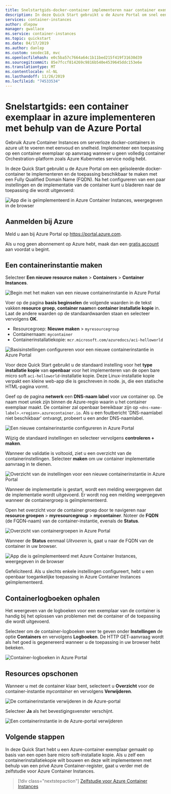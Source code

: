 ```yaml
---
title: Snelstartgids-docker-container implementeren naar container exemplaar-Portal
description: In deze Quick Start gebruikt u de Azure Portal om snel een in een container geplaatste web-app te implementeren die wordt uitgevoerd in een geïsoleerd Azure-container exemplaar
services: container-instances
author: dlepow
manager: gwallace
ms.service: container-instances
ms.topic: quickstart
ms.date: 04/17/2019
ms.author: danlep
ms.custom: seodec18, mvc
ms.openlocfilehash: e0c5ba57c7664a64c1b11bed215f419f31630d39
ms.sourcegitcommit: 85e7fccf814269c9816b540e4539645ddc153e6e
ms.translationtype: MT
ms.contentlocale: nl-NL
ms.lasthandoff: 11/26/2019
ms.locfileid: "74533534"
---
```

# <a name="quickstart-deploy-a-container-instance-in-azure-using-the-azure-portal"></a>Snelstartgids: een container exemplaar in azure implementeren met behulp van de Azure Portal

Gebruik Azure Container Instances om serverloze docker-containers in azure uit te voeren met eenvoud en snelheid. Implementeer een toepassing op een container exemplaar op aanvraag wanneer u geen volledig container Orchestration-platform zoals Azure Kubernetes service nodig hebt.

In deze Quick Start gebruikt u de Azure Portal om een geïsoleerde docker-container te implementeren en de toepassing beschikbaar te maken met een Fully Qualified Domain Name (FQDN). Na het configureren van een paar instellingen en de implementatie van de container kunt u bladeren naar de toepassing die wordt uitgevoerd:

![App die is geïmplementeerd in Azure Container Instances, weergegeven in de browser][aci-portal-07]

## <a name="sign-in-to-azure"></a>Aanmelden bij Azure

Meld u aan bij Azure Portal op https://portal.azure.com.

Als u nog geen abonnement op Azure hebt, maak dan een [gratis account][azure-free-account] aan voordat u begint.

## <a name="create-a-container-instance"></a>Een containerinstantie maken

Selecteer **Een nieuwe resource maken** > **Containers** > **Container Instances**.

![Begin met het maken van een nieuwe containerinstantie in Azure Portal][aci-portal-01]

Voer op de pagina **basis beginselen** de volgende waarden in de tekst vakken **resource groep**, **container naam**en **container installatie kopie** in. Laat de andere waarden op de standaardwaarden staan en selecteer vervolgens **OK**.

* Resourcegroep: **Nieuwe maken** > `myresourcegroup`
* Containernaam: `mycontainer`
* Containerinstallatiekopie: `mcr.microsoft.com/azuredocs/aci-helloworld`

![Basisinstellingen configureren voor een nieuwe containerinstantie in Azure Portal][aci-portal-03]

Voor deze Quick Start gebruikt u de standaard instelling voor het **type installatie kopie** van **openbaar** voor het implementeren van de open bare micro soft `aci-helloworld`-installatie kopie. Deze Linux-installatie kopie verpakt een kleine web-app die is geschreven in node. js, die een statische HTML-pagina vormt.

Geef op de pagina **netwerk** een **DNS-naam label** voor uw container op. De naam moet uniek zijn binnen de Azure-regio waarin u het container exemplaar maakt. De container zal openbaar bereikbaar zijn op `<dns-name-label>.<region>.azurecontainer.io`. Als u een foutbericht 'DNS-naamlabel niet beschikbaar' ontvangt, probeert u een ander DNS-naamlabel.

![Een nieuwe containerinstantie configureren in Azure Portal][aci-portal-04]

Wijzig de standaard instellingen en selecteer vervolgens **controleren + maken**.

Wanneer de validatie is voltooid, ziet u een overzicht van de containerinstellingen. Selecteer **maken** om uw container implementatie aanvraag in te dienen.

![Overzicht van de instellingen voor een nieuwe containerinstantie in Azure Portal][aci-portal-05]

Wanneer de implementatie is gestart, wordt een melding weergegeven dat de implementatie wordt uitgevoerd. Er wordt nog een melding weergegeven wanneer de containergroep is geïmplementeerd.

Open het overzicht voor de container groep door te navigeren naar **resource groepen** > **myresourcegroup** > **mycontainer**. Noteer de **FQDN** (de FQDN-naam) van de container-instantie, evenals de **Status**.

![Overzicht van containergroepen in Azure Portal][aci-portal-06]

Wanneer de **Status** eenmaal *Uitvoeren* is, gaat u naar de FQDN van de container in uw browser.

![App die is geïmplementeerd met Azure Container Instances, weergegeven in de browser][aci-portal-07]

Gefeliciteerd. Als u slechts enkele instellingen configureert, hebt u een openbaar toegankelijke toepassing in Azure Container Instances geïmplementeerd.

## <a name="view-container-logs"></a>Containerlogboeken ophalen

Het weergeven van de logboeken voor een exemplaar van de container is handig bij het oplossen van problemen met de container of de toepassing die wordt uitgevoerd.

Selecteer om de container-logboeken weer te geven onder **Instellingen** de optie **Containers** en vervolgens **Logboeken**. De HTTP GET-aanvraag wordt als het goed is gegenereerd wanneer u de toepassing in uw browser hebt bekeken.

![Container-logboeken in Azure Portal][aci-portal-11]

## <a name="clean-up-resources"></a>Resources opschonen

Wanneer u met de container klaar bent, selecteert u **Overzicht** voor de container-instantie *mycontainer* en vervolgens **Verwijderen**.

![De containerinstantie verwijderen in de Azure-portal][aci-portal-09]

Selecteer **Ja** als het bevestigingsvenster verschijnt.

![Een containerinstantie in de Azure-portal verwijderen][aci-portal-10]

## <a name="next-steps"></a>Volgende stappen

In deze Quick Start hebt u een Azure-container exemplaar gemaakt op basis van een open bare micro soft-installatie kopie. Als u zelf een containerinstallatiekopie wilt bouwen en deze wilt implementeren met behulp van een privé Azure Container-register, gaat u verder met de zelfstudie voor Azure Container Instances.

> [!div class="nextstepaction"]
> [Zelfstudie voor Azure Container Instances](./container-instances-tutorial-prepare-app.md)

<!-- IMAGES -->
[aci-portal-01]: ./media/container-instances-quickstart-portal/qs-portal-01.png
[aci-portal-03]: ./media/container-instances-quickstart-portal/qs-portal-03.png
[aci-portal-04]: ./media/container-instances-quickstart-portal/qs-portal-04.png
[aci-portal-05]: ./media/container-instances-quickstart-portal/qs-portal-05.png
[aci-portal-06]: ./media/container-instances-quickstart-portal/qs-portal-06.png
[aci-portal-07]: ./media/container-instances-quickstart-portal/qs-portal-07.png
[aci-portal-08]: ./media/container-instances-quickstart-portal/qs-portal-08.png
[aci-portal-09]: ./media/container-instances-quickstart-portal/qs-portal-09.png
[aci-portal-10]: ./media/container-instances-quickstart-portal/qs-portal-10.png
[aci-portal-11]: ./media/container-instances-quickstart-portal/qs-portal-11.png

<!-- LINKS - External -->
[azure-free-account]: https://azure.microsoft.com/free/